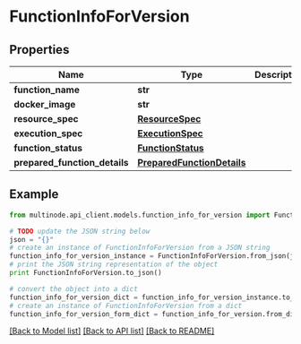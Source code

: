 # FunctionInfoForVersion


## Properties
Name | Type | Description | Notes
------------ | ------------- | ------------- | -------------
**function_name** | **str** |  | 
**docker_image** | **str** |  | 
**resource_spec** | [**ResourceSpec**](ResourceSpec.md) |  | 
**execution_spec** | [**ExecutionSpec**](ExecutionSpec.md) |  | 
**function_status** | [**FunctionStatus**](FunctionStatus.md) |  | 
**prepared_function_details** | [**PreparedFunctionDetails**](PreparedFunctionDetails.md) |  | 

## Example

```python
from multinode.api_client.models.function_info_for_version import FunctionInfoForVersion

# TODO update the JSON string below
json = "{}"
# create an instance of FunctionInfoForVersion from a JSON string
function_info_for_version_instance = FunctionInfoForVersion.from_json(json)
# print the JSON string representation of the object
print FunctionInfoForVersion.to_json()

# convert the object into a dict
function_info_for_version_dict = function_info_for_version_instance.to_dict()
# create an instance of FunctionInfoForVersion from a dict
function_info_for_version_form_dict = function_info_for_version.from_dict(function_info_for_version_dict)
```
[[Back to Model list]](../README.md#documentation-for-models) [[Back to API list]](../README.md#documentation-for-api-endpoints) [[Back to README]](../README.md)



